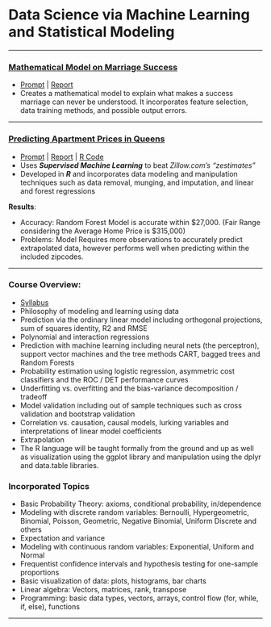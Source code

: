 <a name="TOP"></a>

# Data Science via Machine Learning and Statistical Modeling
___
<a name="marriage"></a>

### [Mathematical Model on Marriage Success](https://github.com/eng-jonathan/QC_MATH_342/tree/master/modeling_essay)
* [Prompt](https://github.com/eng-jonathan/QC_MATH_342_DataScience_via_MachineLearning_and_StatisticalModeling/blob/master/modeling_essay/modeling_essay%20_prompt.pdf) | [Report](https://github.com/eng-jonathan/QC_MATH_342/blob/master/modeling_essay/modeling_essay.pdf)
* Creates a mathematical model to explain what makes a success marriage can never be understood. It incorporates feature selection, data training methods, and possible output errors. 
___
<a name="prediction"></a>

### [Predicting Apartment Prices in Queens](https://github.com/eng-jonathan/QC_MATH_342_DataScience_via_MachineLearning_and_StatisticalModeling/tree/master/final_project)
* [Prompt](https://github.com/eng-jonathan/QC_MATH_342_DataScience_via_MachineLearning_and_StatisticalModeling/blob/master/final_project/math3904_finalproject_prompt.pdf) | [Report](https://github.com/eng-jonathan/QC_MATH_342_DataScience_via_MachineLearning_and_StatisticalModeling/blob/master/final_project/math3904_finalproject.pdf) | [R Code](https://github.com/eng-jonathan/QC_MATH_342_DataScience_via_MachineLearning_and_StatisticalModeling/blob/master/final_project/math3904_finalproject.Rmd)
* Uses ***Supervised Machine Learning*** to beat *Zillow.com’s “zestimates”*
* Developed in ***R*** and incorporates data modeling and manipulation techniques such as data removal, munging, and imputation, and linear and forest regressions

**Results**:
* Accuracy: Random Forest Model is accurate within $27,000. (Fair Range considering the Average Home Price is $315,000)
* Problems: Model Requires more observations to accurately predict extrapolated data, however performs well when predicting within the included zipcodes.
___ 
<a name="overview"></a>

### Course Overview:
* [Syllabus](https://github.com/eng-jonathan/QC_MATH_342/blob/master/syllabus/syllabus_math342.pdf)
* Philosophy of modeling and learning using data
* Prediction via the ordinary linear model including orthogonal projections, sum of squares identity, R2 and RMSE
* Polynomial and interaction regressions
* Prediction with machine learning including neural nets (the perceptron), support vector machines and the tree methods CART, bagged trees and Random Forests
* Probability estimation using logistic regression, asymmetric cost classifiers and the ROC / DET performance curves
* Underfitting vs. overfitting and the bias-variance decomposition / tradeoff
* Model validation including out of sample techniques such as cross validation and bootstrap validation
* Correlation vs. causation, causal models, lurking variables and interpretations of linear model coefficients
* Extrapolation
* The R language will be taught formally from the ground and up as well as visualization using the ggplot library and manipulation using the dplyr and data.table libraries.

### Incorporated Topics
* Basic Probability Theory: axioms, conditional probability, in/dependence
* Modeling with discrete random variables: Bernoulli, Hypergeometric, Binomial, Poisson, Geometric, Negative Binomial, Uniform Discrete and others
* Expectation and variance
* Modeling with continuous random variables: Exponential, Uniform and Normal
* Frequentist confidence intervals and hypothesis testing for one-sample proportions
* Basic visualization of data: plots, histograms, bar charts
* Linear algebra: Vectors, matrices, rank, transpose
* Programming: basic data types, vectors, arrays, control flow (for, while, if, else), functions
___
